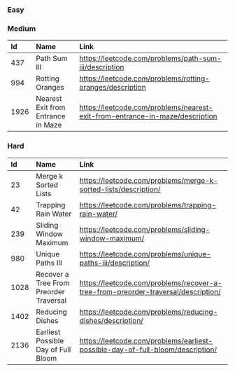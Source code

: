 ### Easy

### Medium
|Id|Name|Link|
|:-|:-|:-|
|437|Path Sum III| https://leetcode.com/problems/path-sum-iii/description|
|994|Rotting Oranges| https://leetcode.com/problems/rotting-oranges/description|
|1926|Nearest Exit from Entrance in Maze| https://leetcode.com/problems/nearest-exit-from-entrance-in-maze/description|

### Hard
|Id|Name|Link|
|:-|:-|:-|
|23|Merge k Sorted Lists| https://leetcode.com/problems/merge-k-sorted-lists/description/|
|42|Trapping Rain Water| https://leetcode.com/problems/trapping-rain-water/|
|239|Sliding Window Maximum| https://leetcode.com/problems/sliding-window-maximum/|
|980|Unique Paths III| https://leetcode.com/problems/unique-paths-iii/description/|
|1028|Recover a Tree From Preorder Traversal| https://leetcode.com/problems/recover-a-tree-from-preorder-traversal/description/|
|1402|Reducing Dishes| https://leetcode.com/problems/reducing-dishes/description/|
|2136|Earliest Possible Day of Full Bloom| https://leetcode.com/problems/earliest-possible-day-of-full-bloom/description/|

